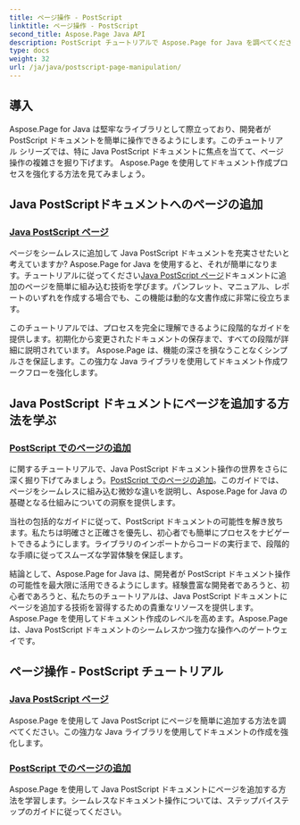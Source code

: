 ```yaml
---
title: ページ操作 - PostScript
linktitle: ページ操作 - PostScript
second_title: Aspose.Page Java API
description: PostScript チュートリアルで Aspose.Page for Java を調べてください。シームレスな操作のためのステップバイステップのガイダンスにより、Java PostScript ドキュメントにページを簡単に追加できます。
type: docs
weight: 32
url: /ja/java/postscript-page-manipulation/
---
```


## 導入

Aspose.Page for Java は堅牢なライブラリとして際立っており、開発者が PostScript ドキュメントを簡単に操作できるようにします。このチュートリアル シリーズでは、特に Java PostScript ドキュメントに焦点を当てて、ページ操作の複雑さを掘り下げます。 Aspose.Page を使用してドキュメント作成プロセスを強化する方法を見てみましょう。

## Java PostScriptドキュメントへのページの追加

### [Java PostScript ページ](./add-pages1/)

ページをシームレスに追加して Java PostScript ドキュメントを充実させたいと考えていますか? Aspose.Page for Java を使用すると、それが簡単になります。チュートリアルに従ってください[Java PostScript ページ](./add-pages1/)ドキュメントに追加のページを簡単に組み込む技術を学びます。パンフレット、マニュアル、レポートのいずれを作成する場合でも、この機能は動的な文書作成に非常に役立ちます。

このチュートリアルでは、プロセスを完全に理解できるように段階的なガイドを提供します。初期化から変更されたドキュメントの保存まで、すべての段階が詳細に説明されています。 Aspose.Page は、機能の深さを損なうことなくシンプルさを保証します。この強力な Java ライブラリを使用してドキュメント作成ワークフローを強化します。

## Java PostScript ドキュメントにページを追加する方法を学ぶ

### [PostScript でのページの追加](./add-pages2/)

に関するチュートリアルで、Java PostScript ドキュメント操作の世界をさらに深く掘り下げてみましょう。[PostScript でのページの追加](./add-pages2/)。このガイドでは、ページをシームレスに組み込む微妙な違いを説明し、Aspose.Page for Java の基礎となる仕組みについての洞察を提供します。

当社の包括的なガイドに従って、PostScript ドキュメントの可能性を解き放ちます。私たちは明確さと正確さを優先し、初心者でも簡単にプロセスをナビゲートできるようにします。ライブラリのインポートからコードの実行まで、段階的な手順に従ってスムーズな学習体験を保証します。

結論として、Aspose.Page for Java は、開発者が PostScript ドキュメント操作の可能性を最大限に活用できるようにします。経験豊富な開発者であろうと、初心者であろうと、私たちのチュートリアルは、Java PostScript ドキュメントにページを追加する技術を習得するための貴重なリソースを提供します。 Aspose.Page を使用してドキュメント作成のレベルを高めます。Aspose.Page は、Java PostScript ドキュメントのシームレスかつ強力な操作へのゲートウェイです。
## ページ操作 - PostScript チュートリアル
### [Java PostScript ページ](./add-pages1/)
Aspose.Page を使用して Java PostScript にページを簡単に追加する方法を調べてください。この強力な Java ライブラリを使用してドキュメントの作成を強化します。
### [PostScript でのページの追加](./add-pages2/)
Aspose.Page を使用して Java PostScript ドキュメントにページを追加する方法を学習します。シームレスなドキュメント操作については、ステップバイステップのガイドに従ってください。